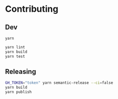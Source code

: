 # Contributing

## Dev

```sh
yarn

yarn lint
yarn build
yarn test
```

## Releasing

```sh
GH_TOKEN="token" yarn semantic-release --ci=false
yarn build
yarn publish
```
